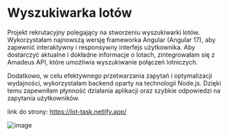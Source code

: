 # Wyszukiwarka lotów

Projekt rekrutacyjny polegający na stworzeniu wyszukiwarki lotów. Wykorzystałam najnowszą wersję frameworka Angular (Angular 17), aby zapewnić interaktywny i responsywny interfejs użytkownika. Aby dostarczyć aktualne i dokładne informacje o lotach, zintegrowałam się z Amadeus API, które umożliwia wyszukiwanie połączeń lotniczych.

Dodatkowo, w celu efektywnego przetwarzania zapytań i optymalizacji wydajności, wykorzystałam backend oparty na technologii Node.js. Dzięki temu zapewniłam płynność działania aplikacji oraz szybkie odpowiedzi na zapytania użytkowników. 

link do strony: https://lot-task.netlify.app/

![image](https://github.com/patrycjaprzybysz/LOT-zadanie/assets/100605325/9b0048b0-0c8f-4db7-9f3d-38d02ed3e24c)



